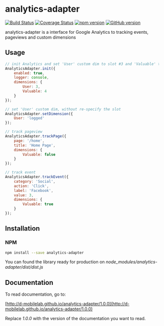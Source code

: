 # analytics-adapter

[![Build Status](https://travis-ci.org/D-Mobilelab/analytics-adapter.svg?branch=master)](https://travis-ci.org/D-Mobilelab/analytics-adapter)
[![Coverage Status](https://coveralls.io/repos/github/D-Mobilelab/analytics-adapter/badge.svg)](https://coveralls.io/github/D-Mobilelab/analytics-adapter)
[![npm version](https://badge.fury.io/js/analytics-adapter.svg)](https://badge.fury.io/js/analytics-adapter)
[![GitHub version](https://badge.fury.io/gh/D-Mobilelab%2Fanalytics-adapter.svg?v=1)](https://badge.fury.io/gh/D-Mobilelab%2Fanalytics-adapter)

analytics-adapter is a interface for Google Analytics to tracking events, pageviews and custom dimensions

## Usage
```javascript
// init Analytics and set 'User' custom dim to slot #3 and 'Valuable' to slot #4
AnalyticsAdapter.init({
	enabled: true,
	logger: console,
	dimensions: {
		User: 3,
		Valuable: 4
	}
});

// set 'User' custom dim, without re-specify the slot
AnalyticsAdapter.setDimension({
	User: 'logged'
});

// track pageview
AnalyticsAdapter.trackPage({
	page: '/home',
	title: 'Home Page',
	dimensions: {
		Valuable: false
	}
});

// track event
AnalyticsAdapter.trackEvent({
	category: 'Social',
	action: 'Click',
	label: 'Facebook',
	value: 3,
	dimensions: {
		Valuable: true
	}
});
```

## Installation

### NPM
```bash
npm install --save analytics-adapter
```
You can found the library ready for production on <i>node_modules/analytics-adapter/dist/dist.js</i>

## Documentation

To read documentation, go to:

[http://d-mobilelab.github.io/analytics-adapter/1.0.0](http://d-mobilelab.github.io/analytics-adapter/1.0.0)

Replace <i>1.0.0</i> with the version of the documentation you want to read.
